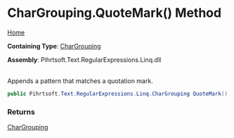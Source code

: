 # CharGrouping\.QuoteMark\(\) Method

[Home](../../../../../../README.md)

**Containing Type**: [CharGrouping](../README.md)

**Assembly**: Pihrtsoft\.Text\.RegularExpressions\.Linq\.dll

\
Appends a pattern that matches a quotation mark\.

```csharp
public Pihrtsoft.Text.RegularExpressions.Linq.CharGrouping QuoteMark()
```

### Returns

[CharGrouping](../README.md)

